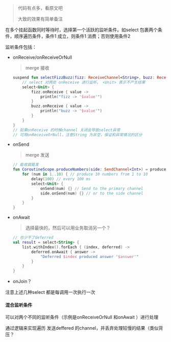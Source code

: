 > 代码有点多，看原文吧
>
> 大致的效果有简单备注  

在多个挂起函数同时等待时，选择第一个活跃的监听条件。如select 包裹两个条件，顺序遍历条件，条件1 成立，则条件1 消费；否则使用条件2      

监听条件包括：

- onReceive/onReceiveOrNull  

    > merge 接收  

    ```kotlin
    suspend fun selectFizzBuzz(fizz: ReceiveChannel<String>, buzz: ReceiveChannel<String>) {
        // select 对两处 onReceive 进行监听， <Unit> 表示不产生结果  
        select<Unit> {
            fizz.onReceive { value ->  
                println("fizz -> '$value'")
            }
            buzz.onReceive { value ->  
                println("buzz -> '$value'")
            }
        }
    }
    // 如果onReceive 的时候channel 关闭会导致select异常
    // 可用onReceiveOrNull，注意String 为非空，保证和异常情况的区分  
    ```

- onSend  

    > merge 发送  

    ```kotlin
    // 能收就能发  
    fun CoroutineScope.produceNumbers(side: SendChannel<Int>) = produce<Int> {
        for (num in 1..10) { // produce 10 numbers from 1 to 10
            delay(100) // every 100 ms
            select<Unit> {
                onSend(num) {} // Send to the primary channel
                side.onSend(num) {} // or to the side channel     
            }
        }
    }
    ```

- onAwait    

    > 选择最快的，然后可以用业务取消另一个？  

    ```kotlin
    // 也少不了deferred
    val result = select<String> {
        list.withIndex().forEach { (index, deferred) ->
            deferred.onAwait { answer ->
                "Deferred $index produced answer '$answer'"
            }
        }
    }
    ```

- onJoin？

    

注意上述几种select 都是每调用一次执行一次  

#### 混合监听条件

可以对两个不同的监听条件（示例是onReceiveOrNull 和onAwait ）进行处理  

通过逻辑来实现遍历 发送deffered 的channel，并丢弃处理较慢的结果（类似背压？   

  

